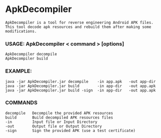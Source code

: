 # ApkDecompiler
    ApkDecompiler is a tool for reverse engineering Android APK files.
    This tool decode apk resources and rebuild them after making some modifications.
 
### USAGE: ApkDecompiler < command > [options]
    ApkDecompiler decompile
    ApkDecompiler build

### EXAMPLE:
    java -jar ApkDecompiler.jar decompile    -in app.apk   -out app-dir
    java -jar ApkDecompiler.jar build        -in app-dir   -out app.apk 
    java -jar ApkDecompiler.jar build -sign  -in app-dir   -out app.apk 

### COMMANDS
    decompile   Decompile the provided APK resources
    build       Build decompiled APK resources files
    -in         Input file or Input Directory
    -out        Output file or Output Directory
    -sign       Sign the provided APK (use a test certificate)
